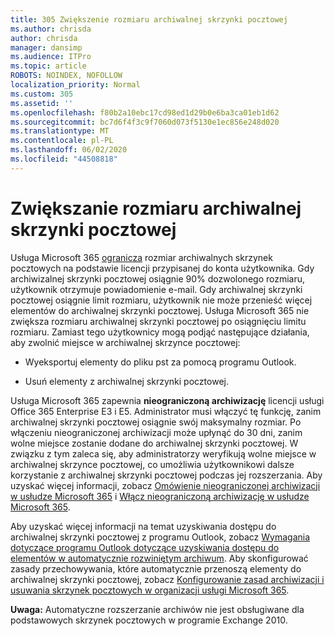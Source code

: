 ```yaml
---
title: 305 Zwiększenie rozmiaru archiwalnej skrzynki pocztowej
ms.author: chrisda
author: chrisda
manager: dansimp
ms.audience: ITPro
ms.topic: article
ROBOTS: NOINDEX, NOFOLLOW
localization_priority: Normal
ms.custom: 305
ms.assetid: ''
ms.openlocfilehash: f80b2a10ebc17cd98ed1d29b0e6ba3ca01eb1d62
ms.sourcegitcommit: bc7d6f4f3c9f7060d073f5130e1ec856e248d020
ms.translationtype: MT
ms.contentlocale: pl-PL
ms.lasthandoff: 06/02/2020
ms.locfileid: "44508818"
---
```

# <a name="increase-the-archive-mailbox-size"></a>Zwiększanie rozmiaru archiwalnej skrzynki pocztowej

Usługa Microsoft 365 [ogranicza](https://docs.microsoft.com/office365/servicedescriptions/exchange-online-service-description/exchange-online-limits#mailbox-storage-limits) rozmiar archiwalnych skrzynek pocztowych na podstawie licencji przypisanej do konta użytkownika. Gdy archiwizalnej skrzynki pocztowej osiągnie 90% dozwolonego rozmiaru, użytkownik otrzymuje powiadomienie e-mail. Gdy archiwalnej skrzynki pocztowej osiągnie limit rozmiaru, użytkownik nie może przenieść więcej elementów do archiwalnej skrzynki pocztowej. Usługa Microsoft 365 nie zwiększa rozmiaru archiwalnej skrzynki pocztowej po osiągnięciu limitu rozmiaru. Zamiast tego użytkownicy mogą podjąć następujące działania, aby zwolnić miejsce w archiwalnej skrzynce pocztowej:

- Wyeksportuj elementy do pliku pst za pomocą programu Outlook.

- Usuń elementy z archiwalnej skrzynki pocztowej.

Usługa Microsoft 365 zapewnia **nieograniczoną archiwizację** licencji usługi Office 365 Enterprise E3 i E5. Administrator musi włączyć tę funkcję, zanim archiwalnej skrzynki pocztowej osiągnie swój maksymalny rozmiar. Po włączeniu nieograniczonej archiwizacji może upłynąć do 30 dni, zanim wolne miejsce zostanie dodane do archiwalnej skrzynki pocztowej. W związku z tym zaleca się, aby administratorzy weryfikują wolne miejsce w archiwalnej skrzynce pocztowej, co umożliwia użytkownikowi dalsze korzystanie z archiwalnej skrzynki pocztowej podczas jej rozszerzania. Aby uzyskać więcej informacji, zobacz [Omówienie nieograniczonej archiwizacji w usłudze Microsoft 365](https://docs.microsoft.com/microsoft-365/compliance/unlimited-archiving) i [Włącz nieograniczoną archiwizację w usłudze Microsoft 365](https://docs.microsoft.com/microsoft-365/compliance/enable-unlimited-archiving).

Aby uzyskać więcej informacji na temat uzyskiwania dostępu do archiwalnej skrzynki pocztowej z programu Outlook, zobacz [Wymagania dotyczące programu Outlook dotyczące uzyskiwania dostępu do elementów w automatycznie rozwiniętym archiwum](https://docs.microsoft.com/microsoft-365/compliance/unlimited-archiving#outlook-requirements-for-accessing-items-in-an-auto-expanded-archive). Aby skonfigurować zasady przechowywania, które automatycznie przenoszą elementy do archiwalnej skrzynki pocztowej, zobacz [Konfigurowanie zasad archiwizacji i usuwania skrzynek pocztowych w organizacji usługi Microsoft 365](https://docs.microsoft.com/microsoft-365/compliance/set-up-an-archive-and-deletion-policy-for-mailboxes).

**Uwaga:** Automatyczne rozszerzanie archiwów nie jest obsługiwane dla podstawowych skrzynek pocztowych w programie Exchange 2010.
